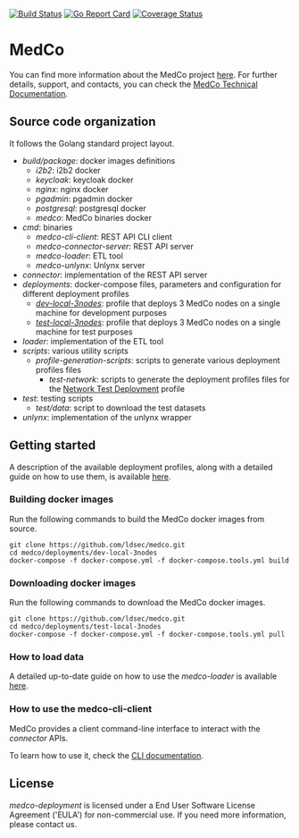 [![Build Status](https://travis-ci.org/ldsec/medco.svg?branch=master)](https://travis-ci.org/ldsec/medco) 
[![Go Report Card](https://goreportcard.com/badge/github.com/ldsec/medco)](https://goreportcard.com/report/github.com/ldsec/medco) 
[![Coverage Status](https://coveralls.io/repos/github/ldsec/medco/badge.svg?branch=master)](https://coveralls.io/github/ldsec/medco?branch=master)

# MedCo
You can find more information about the MedCo project [here](https://medco.epfl.ch/).
For further details, support, and contacts, you can check the [MedCo Technical Documentation](https://ldsec.gitbook.io/medco-documentation/).

## Source code organization
It follows the Golang standard project layout.
- *build/package*: docker images definitions
    - *i2b2*: i2b2 docker
    - *keycloak*: keycloak docker
    - *nginx*: nginx docker
    - *pgadmin*: pgadmin docker
    - *postgresql*: postgresql docker
    - *medco*: MedCo binaries docker
- *cmd*: binaries
    - *medco-cli-client*: REST API CLI client
    - *medco-connector-server*: REST API server
    - *medco-loader*: ETL tool
    - *medco-unlynx*: Unlynx server
- *connector*: implementation of the REST API server
- *deployments*: docker-compose files, parameters and configuration for different deployment profiles
    - *[dev-local-3nodes](https://ldsec.gitbook.io/medco-documentation/system-administrator-guide/deployment/local-development-deployment)*: profile that deploys 3 MedCo nodes on a single machine for development purposes
    - *[test-local-3nodes](https://ldsec.gitbook.io/medco-documentation/system-administrator-guide/deployment/local-test-deployment)*: profile that deploys 3 MedCo nodes on a single machine for test purposes
- *loader*: implementation of the ETL tool
- *scripts*: various utility scripts
    - *profile-generation-scripts*: scripts to generate various deployment profiles files
        - *test-network*: scripts to generate the deployment profiles files for the [Network Test Deployment](https://ldsec.gitbook.io/medco-documentation/system-administrator-guide/deployment/network-test-deployment) profile
- *test*: testing scripts
    - *test/data*: script to download the test datasets
- *unlynx*: implementation of the unlynx wrapper

## Getting started
A description of the available deployment profiles, along with a detailed guide on how to use them, is available 
[here](https://ldsec.gitbook.io/medco-documentation/system-administrator-guide/deployment).

### Building docker images
Run the following commands to build the MedCo docker images from source.
```shell
git clone https://github.com/ldsec/medco.git
cd medco/deployments/dev-local-3nodes
docker-compose -f docker-compose.yml -f docker-compose.tools.yml build
```

### Downloading docker images
Run the following commands to download the MedCo docker images.
```shell
git clone https://github.com/ldsec/medco.git
cd medco/deployments/test-local-3nodes
docker-compose -f docker-compose.yml -f docker-compose.tools.yml pull
```

### How to load data
A detailed up-to-date guide on how to use the *medco-loader* is available 
[here](https://ldsec.gitbook.io/medco-documentation/system-administrators/data-loading).

### How to use the medco-cli-client
MedCo provides a client command-line interface to interact with the *connector* APIs.

To learn how to use it, check the [CLI documentation](https://ldsec.gitbook.io/medco-documentation/system-administrators/cli).

## License
*medco-deployment* is licensed under a End User Software License Agreement ('EULA') for non-commercial use.
If you need more information, please contact us.
